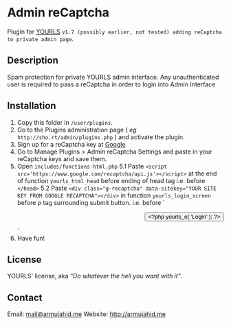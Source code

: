Admin reCaptcha
====================

Plugin for [YOURLS](http://yourls.org) `v1.7 (possibly earlier, not tested) adding reCaptcha to private admin page`. 

Description
-----------
Spam protection for private YOURLS admin interface. Any unauthenticated user is required to pass a reCaptcha in order to login into Admin Interface

Installation
------------
1. 	Copy this folder in `/user/plugins`.
2. 	Go to the Plugins administration page ( *eg* `http://sho.rt/admin/plugins.php` ) and activate the plugin.
3. 	Sign up for a reCaptcha key at [Google](https://www.google.com/recaptcha/admin)
4. 	Go to Manage Plugins > Admin reCaptcha Settings and paste in your reCaptcha keys and save them.
5. 	Open `includes/functions-html.php` 
5.1 Paste `<script src='https://www.google.com/recaptcha/api.js'></script>` at the end of function
    `yourls_html_head` before ending of head tag i.e. before `</head>`
5.2 Paste `<div class="g-recaptcha" data-sitekey="YOUR SITE KEY FROM GOOGLE RECAPTCHA"></div>` in function `yourls_login_screen`
	before p tag surrounding submit button. i.e. before 
	`<p style="text-align: right;">
				<input type="submit" id="submit" name="submit" value="<?php yourls_e( 'Login' ); ?>" class="button" />
	</p>` 
5. Have fun!

License
-------
YOURLS' license, aka *"Do whatever the hell you want with it"*.

Contact
-------
Email: mail@armujahid.me
Website: http://armujahid.me